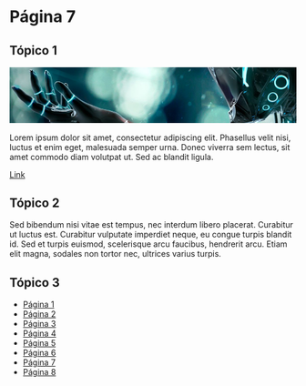 # Página 7

## Tópico 1

![Image](../../images/example.png)

Lorem ipsum dolor sit amet, consectetur adipiscing elit. Phasellus velit nisi, luctus et enim eget, malesuada semper urna. Donec viverra sem lectus, sit amet commodo diam volutpat ut. Sed ac blandit ligula. 

[Link](https://github.com/ricardopedias/markhelp)

## Tópico 2

Sed bibendum nisi vitae est tempus, nec interdum libero placerat. Curabitur ut luctus est. Curabitur vulputate imperdiet neque, eu congue turpis blandit id. Sed et turpis euismod, scelerisque arcu faucibus, hendrerit arcu. Etiam elit magna, sodales non tortor nec, ultrices varius turpis.

## Tópico 3

-   [Página 1](../../01_page_one.md)
-   [Página 2](../../02-page-two.md)
-   [Página 3](../../01_O_Básico/01-page-three.md)
-   [Página 4](../../01_O_Básico/02-page-four.md)
-   [Página 5](../../02-Avançado/01-page-five.md)
-   [Página 6](../../02-Avançado/02-page-six.md)
-   [Página 7](../../02-Avançado/03_Subfolder/page-seven.md)
-   [Página 8](../../02-Avançado/03_Subfolder/page-eight.md)

